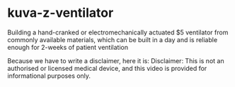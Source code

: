 # kuva-z-ventilator
Building a hand-cranked or electromechanically actuated $5 ventilator from commonly available materials, which can be built in a day and is reliable enough for 2-weeks of patient ventilation

Because we have to write a disclaimer, here it is:
Disclaimer: This is not an authorised or licensed medical device, and this video is provided for informational purposes only.
